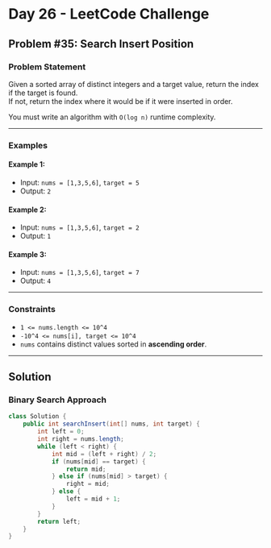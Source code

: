 # Day 26 - LeetCode Challenge

## Problem #35: Search Insert Position

### Problem Statement

Given a sorted array of distinct integers and a target value, return the index if the target is found.  
If not, return the index where it would be if it were inserted in order.

You must write an algorithm with `O(log n)` runtime complexity.

---

### Examples

#### Example 1:
- Input: `nums = [1,3,5,6]`, `target = 5`
- Output: `2`

#### Example 2:
- Input: `nums = [1,3,5,6]`, `target = 2`
- Output: `1`

#### Example 3:
- Input: `nums = [1,3,5,6]`, `target = 7`
- Output: `4`

---

### Constraints

- `1 <= nums.length <= 10^4`
- `-10^4 <= nums[i], target <= 10^4`
- `nums` contains distinct values sorted in **ascending order**.

---

## Solution

### Binary Search Approach

```java
class Solution {
    public int searchInsert(int[] nums, int target) {
        int left = 0;
        int right = nums.length;
        while (left < right) {
            int mid = (left + right) / 2;
            if (nums[mid] == target) {
                return mid;
            } else if (nums[mid] > target) {
                right = mid;
            } else {
                left = mid + 1;
            }
        }
        return left;
    }
}